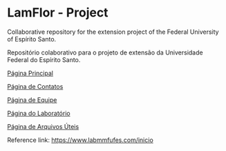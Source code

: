 # LamFlor - Project

  Collaborative repository for the extension project of the Federal University of Espírito Santo. <br>

  Repositório colaborativo para o projeto de extensão da Universidade Federal do Espírito Santo. <br>

  <a href="https://pedr0passos.github.io/projeto-lamflor/lamflor/index" target="_blank">Página Principal</a> <br>

  <a href="https://pedr0passos.github.io/projeto-lamflor/lamflor/contact-page.html" target="_blank">Página de Contatos</a> <br>

  <a href="https://pedr0passos.github.io/projeto-lamflor/lamflor/team.html" target="_blank">Página de Equipe</a> <br>

  <a href="https://pedr0passos.github.io/projeto-lamflor/lamflor/lab.html" target="_blank">Página do Laboratório</a> <br>

  <a href="https://pedr0passos.github.io/projeto-lamflor/lamflor/arq-uteis.html" target="_blank">Página de Arquivos Úteis</a>

  Reference link: <a href="https://www.labmmfufes.com/inicio">https://www.labmmfufes.com/inicio</a>
